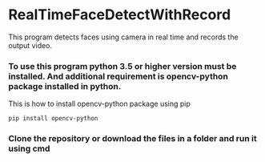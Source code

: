 # RealTimeFaceDetectWithRecord
This program detects faces using camera in real time and records the output video.
<h3>To use this program python 3.5 or higher version must be installed. And additional requirement is opencv-python package installed in python.</h3>

This is how to install opencv-python package using pip
```
pip install opencv-python
```

<h3>Clone the repository or download the files in a folder and run it using cmd</h3>
